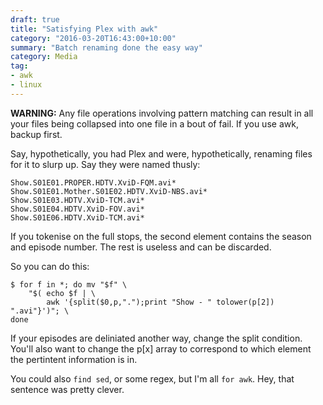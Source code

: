 ```yaml
---
draft: true
title: "Satisfying Plex with awk"
category: "2016-03-20T16:43:00+10:00"
summary: "Batch renaming done the easy way"
category: Media
tag:
- awk
- linux
---
```

**WARNING:** Any file operations involving pattern matching can result in all your files being collapsed into one file in a bout of fail. If you use awk, backup first.

Say, hypothetically, you had Plex and were, hypothetically, renaming files for it to slurp up. Say they were named thusly:

    Show.S01E01.PROPER.HDTV.XviD-FQM.avi*
    Show.S01E01.Mother.S01E02.HDTV.XviD-NBS.avi*
    Show.S01E03.HDTV.XviD-TCM.avi*
    Show.S01E04.HDTV.XviD-FOV.avi*
    Show.S01E06.HDTV.XviD-TCM.avi*

If you tokenise on the full stops, the second element contains the season and episode number. The rest is useless and can be discarded.

So you can do this:

    $ for f in *; do mv "$f" \
        "$( echo $f | \
            awk '{split($0,p,".");print "Show - " tolower(p[2]) ".avi"}')"; \
    done

If your episodes are deliniated another way, change the split condition. You'll also want to change the p[x] array to correspond to which element the pertintent information is in.

You could also `find sed`, or some regex, but I'm all `for awk`. Hey, that sentence was pretty clever.

